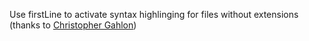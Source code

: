 Use firstLine to activate syntax highlinging for files without extensions
(thanks to [Christopher Gahlon](https://github.com/cgahlon/))
